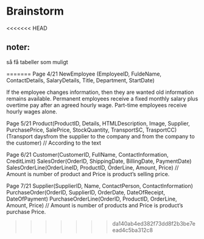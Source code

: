 # Brainstorm

<<<<<<< HEAD

## noter:
så få tabeller som muligt

=======
Page 4/21 
NewEmployee (EmployeeID, FuldeName, ContactDetails, SalaryDetails, Title, Department, StartDate) 

If the employee changes information, then they are wanted old information remains available.
Permanent employees receive a fixed monthly salary plus overtime pay after an agreed hourly wage. Part-time employees receive hourly wages alone.


Page 5/21 
Product(ProductID, Details, HTMLDescription, Image, Supplier, PurchasePrice, SalePrice, StockQuantity, TransportSC, TrasportCC) (Transport daysfrom the supplier to the company
and from the company to the customer) // According to the text

Page 6/21
Customer(CustomerID, FullName, ContactInformation, CreditLimit)
SalesOrder(OrderID, ShippingDate, BillingDate, PaymentDate)
SalesOrderLine(OrderLineID, ProductID, OrderLine, Amount, Price) // Amount is number of product and Price is product’s selling price. 

Page 7/21
Supplier(SupplierID, Name, ContactPerson, ContactInformation)
PurchaseOrder(OrderID, SupplierID, OrderDate, DateOfReceipt, DateOfPayment)
PurchaseOrderLine(OrderID, ProductID, OrderLine, Amount, Price) // Amount is number of products and Price is product’s purchase Price.
>>>>>>> da140ab4ed382f73dd8f2b3be7eead4c5ba312c8
